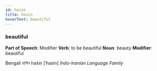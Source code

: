 ```yaml
---
id: hosin
title: hosin
hoverText: beautiful
---
```


### beautiful

**Part of Speech**: Modifier
**Verb**: to be beautiful
**Noun**: beauty
**Modifier**: beautiful

Bengali হাসিন haśin [ˈɦasin]
*Indo-Iranian Language Family*